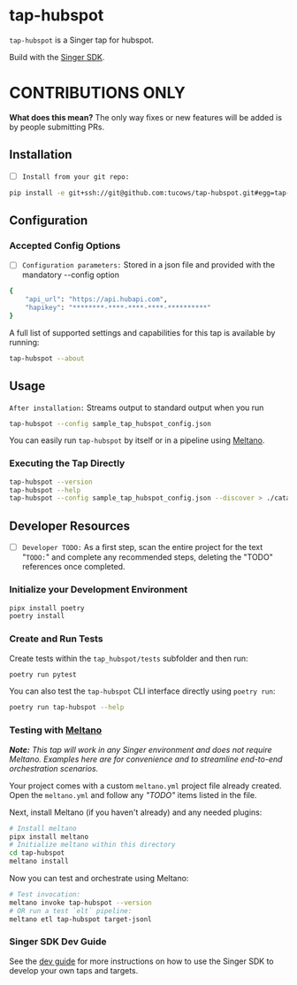 # tap-hubspot

`tap-hubspot` is a Singer tap for hubspot.

Build with the [Singer SDK](https://gitlab.com/meltano/singer-sdk).

# CONTRIBUTIONS ONLY

**What does this mean?** The only way fixes or new features will be added is by people submitting PRs.

## Installation

- [ ] `Install from your git repo:`

```bash
pip install -e git+ssh://git@github.com:tucows/tap-hubspot.git#egg=tap-hubspot
```

## Configuration

### Accepted Config Options

- [ ] `Configuration parameters:` Stored in a json file and provided with the mandatory --config option
```bash
{
    "api_url": "https://api.hubapi.com",
    "hapikey": "********-****-****-****-**********"
}
```

A full list of supported settings and capabilities for this
tap is available by running:

```bash
tap-hubspot --about
```

## Usage
`After installation:` Streams output to standard output when you run
```bash
tap-hubspot --config sample_tap_hubspot_config.json
```

You can easily run `tap-hubspot` by itself or in a pipeline using [Meltano](www.meltano.com).

### Executing the Tap Directly

```bash
tap-hubspot --version
tap-hubspot --help
tap-hubspot --config sample_tap_hubspot_config.json --discover > ./catalog.json
```

## Developer Resources

- [ ] `Developer TODO:` As a first step, scan the entire project for the text "`TODO:`" and complete any recommended steps, deleting the "TODO" references once completed.

### Initialize your Development Environment

```bash
pipx install poetry
poetry install
```

### Create and Run Tests

Create tests within the `tap_hubspot/tests` subfolder and
  then run:

```bash
poetry run pytest
```

You can also test the `tap-hubspot` CLI interface directly using `poetry run`:

```bash
poetry run tap-hubspot --help
```

### Testing with [Meltano](meltano.com)

_**Note:** This tap will work in any Singer environment and does not require Meltano.
Examples here are for convenience and to streamline end-to-end orchestration scenarios._

Your project comes with a custom `meltano.yml` project file already created. Open the `meltano.yml` and follow any _"TODO"_ items listed in
the file.

Next, install Meltano (if you haven't already) and any needed plugins:

```bash
# Install meltano
pipx install meltano
# Initialize meltano within this directory
cd tap-hubspot
meltano install
```

Now you can test and orchestrate using Meltano:

```bash
# Test invocation:
meltano invoke tap-hubspot --version
# OR run a test `elt` pipeline:
meltano etl tap-hubspot target-jsonl
```

### Singer SDK Dev Guide

See the [dev guide](../../docs/dev_guide.md) for more instructions on how to use the Singer SDK to 
develop your own taps and targets.
